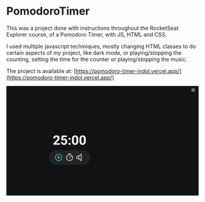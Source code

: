 # PomodoroTimer
This was a project done with instructions throughout the RocketSeat Explorer course, of a Pomodoro Timer, with JS, HTML and CSS.

I used multiple javascript techiniques, mostly changing HTML classes to do certain aspects of my project, like dark mode, or playing/stopping the counting, setting the time for the counter or playing/stopping the music.

The project is available at: [https://pomodoro-timer-indol.vercel.app/](https://pomodoro-timer-indol.vercel.app/)

<div align="center">
  <img src="./.github/gif.gif" alt="project-gif">
</div>




